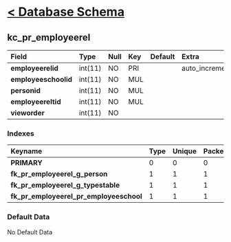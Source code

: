 # [< Database Schema](DatabaseSchema.md) #

## kc\_pr\_employeerel ##
| **Field** | Type | Null | Key | Default | Extra | Comment |
|:----------|:-----|:-----|:----|:--------|:------|:--------|
| **employeerelid** | int(11) | NO | PRI |  | auto\_increment |  |
| **employeeschoolid** | int(11) | NO | MUL |  |  |  |
| **personid** | int(11) | NO | MUL |  |  |  |
| **employeereltid** | int(11) | NO | MUL |  |  |  |
| **vieworder** | int(11) | NO |  |  |  |  |


### Indexes ###
| **Keyname** | Type | Unique | Packed | Column | Seq | Cardinality | Collation | Null | Comment |
|:------------|:-----|:-------|:-------|:-------|:----|:------------|:----------|:-----|:--------|
| **PRIMARY** | 0 | 0 | 0 | employeerelid | 1 | 0 | A | 0 | 0 |
| **fk\_pr\_employeerel\_g\_person** | 1 | 1 | 1 | personid | 1 |  | A | 1 | 1 |
| **fk\_pr\_employeerel\_g\_typestable** | 1 | 1 | 1 | employeereltid | 1 |  | A | 1 | 1 |
| **fk\_pr\_employeerel\_pr\_employeeschool** | 1 | 1 | 1 | employeeschoolid | 1 |  | A | 1 | 1 |


### Default Data ###
No Default Data